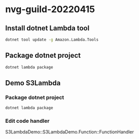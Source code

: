 # nvg-guild-20220415

## Install dotnet Lambda tool

```bash
dotnet tool update -g Amazon.Lambda.Tools
```

## Package dotnet project
```bash
dotnet lambda package
```

## Demo S3Lambda

### Package dotnet project
```bash
dotnet lambda package
```

### Edit code handler
S3LambdaDemo::S3LambdaDemo.Function::FunctionHandler
